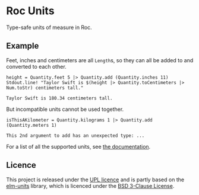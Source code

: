 # Roc Units

Type-safe units of measure in Roc.

## Example

Feet, inches and centimeters are all `Length`s, so they can all be added to and converted to each other.

```roc
height = Quantity.feet 5 |> Quantity.add (Quantity.inches 11)
Stdout.line! "Taylor Swift is $(height |> Quantity.toCentimeters |> Num.toStr) centimeters tall."
```

```text
Taylor Swift is 180.34 centimeters tall.
```

But incompatible units cannot be used together.

```roc
isThisAKilometer = Quantity.kilograms 1 |> Quantity.add (Quantity.meters 1)
```

```text
This 2nd argument to add has an unexpected type: ...
```

For a list of all the supported units, see [the documentation](https://hasnep.github.io/roc-units).


## Licence

This project is released under the [UPL licence](./LICENCE) and is partly based on the [elm-units](https://package.elm-lang.org/packages/ianmackenzie/elm-units/latest/) library, which is licenced under the [BSD 3-Clause License](./LICENCE-elm-units).
